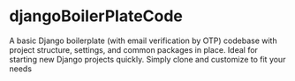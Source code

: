 # djangoBoilerPlateCode
A basic Django boilerplate (with email verification by OTP) codebase with project structure, settings, and common packages in place. Ideal for starting new Django projects quickly. Simply clone and customize to fit your needs
